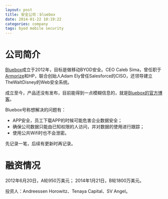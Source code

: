 ```yaml
---
layout: post
title: 安全公司：bluebox
date: 2014-01-22 10:19:22
categories: company
tags: byod mobile security
---
```


# 公司简介

[Bluebox](http://bluebox.com/)成立于2012年，目标是做移动BYOD安全。CEO Caleb Sima，曾任职于[Armorize](http://www.armorize.com)和HP，联合创始人Adam Ely曾任Salesforce的CISO，还领导建立TheWaltDisney的Web安全系统。

成立至今，产品还没有发布，目前能得到一点模糊信息的，就是[Bluebox的官方博客](http://bluebox.com/blog/)。

Bluebox号称想解决的问题有：

- APP安全，员工下载APP的时候可能危害企业数据安全；
- 确保公司数据只能由已知权限的人访问，并对数据的使用进行跟踪；
- 使用公共Wifi时也不会泄密。

先记录一笔，后续有更新时再记录。

# 融资情况

2012年6月20日，A轮950万美元；
2014年1月21日，B轮1800万美元。

投资人：Andreessen Horowitz、Tenaya Capital、SV Angel。
